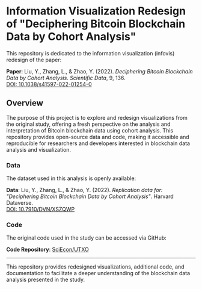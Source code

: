 # Information Visualization Redesign of "Deciphering Bitcoin Blockchain Data by Cohort Analysis"

This repository is dedicated to the information visualization (infovis) redesign of the paper:

**Paper**: Liu, Y., Zhang, L., & Zhao, Y. (2022). *Deciphering Bitcoin Blockchain Data by Cohort Analysis*. *Scientific Data*, 9, 136.  
[DOI: 10.1038/s41597-022-01254-0](https://doi.org/10.1038/s41597-022-01254-0)

## Overview

The purpose of this project is to explore and redesign visualizations from the original study, offering a fresh perspective on the analysis and interpretation of Bitcoin blockchain data using cohort analysis. This repository provides open-source data and code, making it accessible and reproducible for researchers and developers interested in blockchain data analysis and visualization.

### Data

The dataset used in this analysis is openly available:

**Data**: Liu, Y., Zhang, L., & Zhao, Y. (2022). *Replication data for: "Deciphering Bitcoin Blockchain Data by Cohort Analysis"*. Harvard Dataverse.  
[DOI: 10.7910/DVN/XSZQWP](https://doi.org/10.7910/DVN/XSZQWP)

### Code

The original code used in the study can be accessed via GitHub:

**Code Repository**: [SciEcon/UTXO](https://github.com/SciEcon/UTXO)

---

This repository provides redesigned visualizations, additional code, and documentation to facilitate a deeper understanding of the blockchain data analysis presented in the study.
